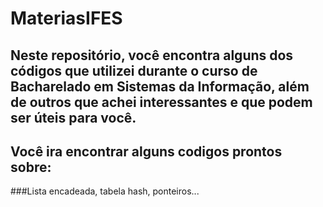 # MateriasIFES

## Neste repositório, você encontra alguns dos códigos que utilizei durante o curso de Bacharelado em Sistemas da Informação, além de outros que achei interessantes e que podem ser úteis para você. 
## Você ira encontrar alguns codigos prontos sobre:
###Lista encadeada, tabela hash, ponteiros...
